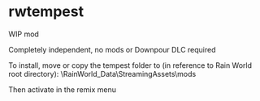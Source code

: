 # rwtempest
WIP mod

Completely independent, no mods or Downpour DLC required

To install, move or copy the tempest folder to (in reference to Rain World root directory):
\RainWorld_Data\StreamingAssets\mods

Then activate in the remix menu
